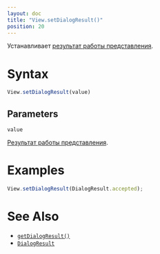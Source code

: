 ```yaml
---
layout: doc
title: "View.setDialogResult()"
position: 20
---
```


Устанавливает [результат работы представления](../DialogResult/).

# Syntax

```js
View.setDialogResult(value)
```

## Parameters

`value`

[Результат работы представления](../DialogResult/).

# Examples

```js
View.setDialogResult(DialogResult.accepted);
```

# See Also

* [`getDialogResult()`](../View.getDialogResult/)
* [`DialogResult`](../DialogResult/)
